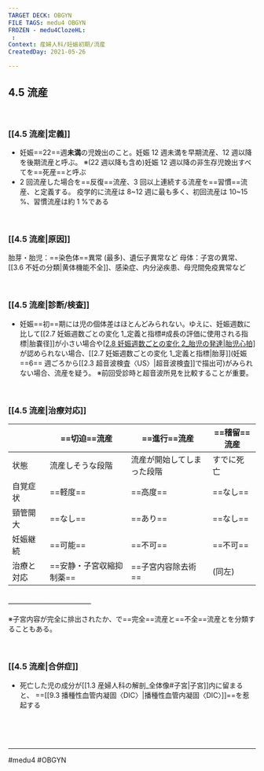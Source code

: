 ```yaml
---
TARGET DECK: OBGYN
FILE TAGS: medu4 OBGYN
FROZEN - medu4ClozeHL:
 : 
Context: 産婦人科/妊娠初期/流産
CreatedDay: 2021-05-26

---
```


## 4.5 流産

<br>

### [[4.5 流産|定義]]
* 妊娠==22==週**未満**の児娩出のこと。妊娠 12 週未満を早期流産、12 週以降を後期流産と呼ぶ。
 ※(22 週以降も含め)妊娠 12 週以降の非生存児娩出すべてを==死産==と呼ぶ
* 2 回流産した場合を==反復==流産、3 回以上連続する流産を==習慣==流産、と定義する。 疫学的に流産は 8~12 週に最も多く、初回流産は 10~15 %、習慣流産は約 1 %である
<!--ID: 1622523510804-->


<br>

### [[4.5 流産|原因]]
胎芽・胎児：==染色体==異常 (最多)、遺伝子異常など
母体：子宮の異常、[[3.6 不妊の分類|黄体機能不全]]、感染症、内分泌疾患、母児間免疫異常など
<!--ID: 1622523510809-->


<br>

### [[4.5 流産|診断/検査]]
* 妊娠==初==期には児の個体差はほとんどみられない。ゆえに、妊娠週数に比して[[2.7 妊娠週数ごとの変化 1_定義と指標#成長の評価に使用される指標|胎嚢径]]が小さい場合や[[2.8 妊娠週数ごとの変化 2_胎児の発達|胎児心拍]](妊娠==5==週ころからみられ、妊娠==8==週では全例でみられる)が認められない場合、[[2.7 妊娠週数ごとの変化 1_定義と指標|胎芽]](妊娠 ==6== 週ごろから[[2.3 超音波検査〈US〉|超音波検査]]で描出可)がみられない場合、流産を疑う。
※前回受診時と超音波所見を比較することが重要。
<!--ID: 1656315417229-->






<br>



### [[4.5 流産|治療対応]]
||==切迫==流産|==進行==流産|==稽留==流産|
|---|---|---|---|
|状態|流産しそうな段階|流産が開始してしまった段階|すでに死亡|
|自覚症状|==軽度==|==高度==|==なし==|
|頸管開大|==なし==|==あり==|==なし==|
|妊娠継続|==可能==|==不可==|==不可==|
|治療と対応|==安静・子宮収縮抑制薬==|==子宮内容除去術==|(同左)|
#### ＿＿＿＿＿＿＿＿＿＿＿＿
※子宮内容が完全に排出されたか、で==完全==流産と==不全==流産とを分類することもある。
<!--ID: 1622523510821-->




<br>

### [[4.5 流産|合併症]]
* 死亡した児の成分が[[1.3 産婦人科の解剖_全体像#子宮|子宮]]内に留まると、 ==[[9.3 播種性血管内凝固〈DIC〉|播種性血管内凝固〈DIC〉]]==を惹起する
<!--ID: 1622523510827-->



<br><br><br>

---
#medu4 #OBGYN
